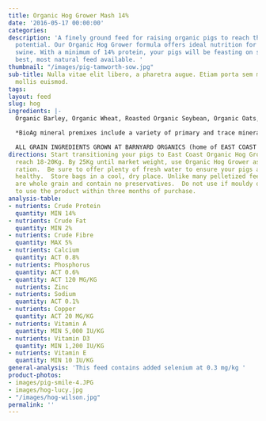 ```yaml
---
title: Organic Hog Grower Mash 14%
date: '2016-05-17 00:00:00'
categories: 
description: 'A finely ground feed for raising organic pigs to reach their full growth
  potential. Our Organic Hog Grower formula offers ideal nutrition for your growing
  swine. With a minimum of 14% protein, your pigs will be feasting on some of the
  best, most natural feed available. '
thumbnail: "/images/pig-tamworth-sow.jpg"
sub-title: Nulla vitae elit libero, a pharetra augue. Etiam porta sem malesuada magna
  mollis euismod.
tags: 
layout: feed
slug: hog
ingredients: |-
  Organic Barley, Organic Wheat, Roasted Organic Soybean, Organic Oats, Organic Corn & Bio Ag Hog Grower Mineral Premix*.

  *BioAg mineral premixes include a variety of primary and trace minerals and vitamins, from sources such as: limestone; kelp meal; natural trace mineral salt; DL methionine and lysine in the layer mash (amino acids); selenium yeast; probiotics; enzymes; vitamins A, D, and E, plus vitamin B complex in addition to those vitamins in the premix.

  ALL GRAIN INGREDIENTS GROWN AT BARNYARD ORGANICS (home of EAST COAST ORGANIC FEED MILL) except corn (source:  Le Moulins des Cèdres, QC)
directions: Start transitioning your pigs to East Coast Organic Hog Grower when they
  reach 18-20Kg. By 25Kg until market weight, use Organic Hog Grower as their sole
  ration.  Be sure to offer plenty of fresh water to ensure your pigs are happy and
  healthy.  Store bags in a cool, dry place. Unlike many pelletized feeds, our feeds
  are whole grain and contain no preservatives.  Do not use if mouldy or wet and aim
  to use the product within three months of purchase.
analysis-table:
- nutrients: Crude Protein
  quantity: MIN 14%
- nutrients: Crude Fat
  quantity: MIN 2%
- nutrients: Crude Fibre
  quantity: MAX 5%
- nutrients: Calcium
  quantity: ACT 0.8%
- nutrients: Phosphorus
  quantity: ACT 0.6%
- quantity: ACT 120 MG/KG
  nutrients: Zinc
- nutrients: Sodium
  quantity: ACT 0.1%
- nutrients: Copper
  quantity: ACT 20 MG/KG
- nutrients: Vitamin A
  quantity: MIN 5,000 IU/KG
- nutrients: Vitamin D3
  quantity: MIN 1,200 IU/KG
- nutrients: Vitamin E
  quantity: MIN 10 IU/KG
general-analysis: 'This feed contains added selenium at 0.3 mg/kg '
product-photos:
- images/pig-smile-4.JPG
- images/hog-lucy.jpg
- "/images/hog-wilson.jpg"
permalink: ''
---
```



